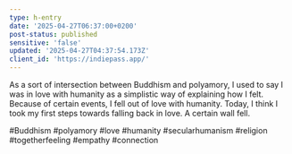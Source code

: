 ```yaml
---
type: h-entry
date: '2025-04-27T06:37:00+0200'
post-status: published
sensitive: 'false'
updated: '2025-04-27T04:37:54.173Z'
client_id: 'https://indiepass.app/'
---
```

As a sort of intersection between Buddhism and polyamory, I used to say I was in love with humanity as a simplistic way of explaining how I felt. Because of certain events, I fell out of love with humanity. Today, I think I took my first steps towards falling back in love. A certain wall fell.

#Buddhism #polyamory #love #humanity #secularhumanism #religion #togetherfeeling #empathy #connection
